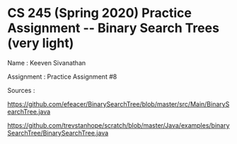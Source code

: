 # CS 245 (Spring 2020) Practice Assignment -- Binary Search Trees (very light)

Name : Keeven Sivanathan

Assignment : Practice Assignment #8

Sources : 

https://github.com/efeacer/BinarySearchTree/blob/master/src/Main/BinarySearchTree.java 

https://github.com/trevstanhope/scratch/blob/master/Java/examples/binarySearchTree/BinarySearchTree.java 


